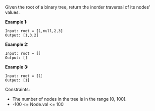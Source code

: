 Given the root of a binary tree, return the inorder traversal of its nodes' values.

**Example 1:**

    Input: root = [1,null,2,3]
    Output: [1,3,2]

**Example 2:**

    Input: root = []
    Output: []

**Example 3:**

    Input: root = [1]
    Output: [1]


Constraints:

- The number of nodes in the tree is in the range [0, 100].
- -100 <= Node.val <= 100
